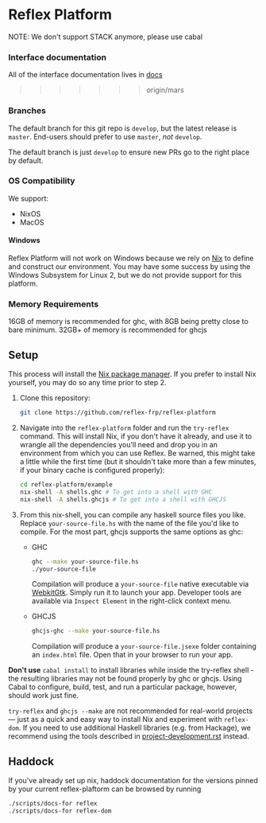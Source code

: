 Reflex Platform
===============

NOTE: We don't support STACK anymore, please use cabal

### Interface documentation

All of the interface documentation lives in [docs](./docs)


>>>>>>> origin/mars
### Branches

The default branch for this git repo is `develop`, but the latest release is `master`.
End-users should prefer to use `master`, *not* `develop`.

The default branch is just `develop` to ensure new PRs go to the right place by default.

### OS Compatibility

We support:
  * NixOS
  * MacOS

#### Windows

Reflex Platform will not work on Windows because we rely on [Nix](https://nixos.org/nix/) to define and construct our environment. You may have some success by using the Windows Subsystem for Linux 2, but we do not provide support for this platform.

### Memory Requirements

16GB of memory is recommended for ghc, with 8GB being pretty close to bare minimum.
32GB+ of memory is recommended for ghcjs

Setup
-----
This process will install the [Nix package manager](https://nixos.org/nix/).
If you prefer to install Nix yourself, you may do so any time prior to step 2.

1. Clone this repository:

    ```bash
    git clone https://github.com/reflex-frp/reflex-platform
    ```

1. Navigate into the `reflex-platform` folder and run the `try-reflex` command.
   This will install Nix, if you don't have it already, and use it to wrangle all the dependencies you'll need and drop you in an environment from which you can use Reflex.
   Be warned, this might take a little while the first time (but it shouldn't take more than a few minutes, if your binary cache is configured properly):

    ```bash
    cd reflex-platform/example
    nix-shell -A shells.ghc # To get into a shell with GHC
    nix-shell -A shells.ghcjs # To get into a shell with GHCJS
    ```

1. From this nix-shell, you can compile any haskell source files you like.
   Replace `your-source-file.hs` with the name of the file you'd like to compile.
   For the most part, ghcjs supports the same options as ghc:

   * GHC
     ```bash
     ghc --make your-source-file.hs
     ./your-source-file
     ```
     Compilation will produce a `your-source-file` native executable via [WebkitGtk](https://github.com/WebKit/webkit).
     Simply run it to launch your app.
Developer tools are available via `Inspect Element` in the right-click context menu.

   * GHCJS
     ```bash
     ghcjs-ghc --make your-source-file.hs
     ```
     Compilation will produce a `your-source-file.jsexe` folder containing an `index.html` file.
     Open that in your browser to run your app.

**Don't use** `cabal install` to install libraries while inside the try-reflex shell - the resulting libraries may not be found properly by ghc or ghcjs.
Using Cabal to configure, build, test, and run a particular package, however, should work just fine.

`try-reflex` and `ghcjs --make` are not recommended for real-world projects — just as a quick and easy way to install Nix and experiment with `reflex-dom`.
If you need to use additional Haskell libraries (e.g. from Hackage), we recommend using the tools described in [project-development.rst](docs/project-development.rst) instead.

Haddock
----
If you've already set up nix, haddock documentation for the versions pinned by your current reflex-plaftorm can be browsed by running

```bash
./scripts/docs-for reflex
./scripts/docs-for reflex-dom
```
